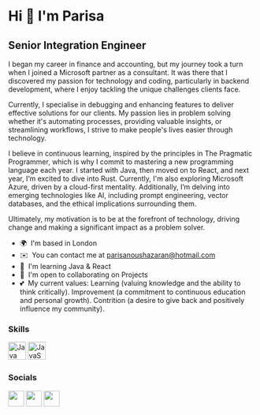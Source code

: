 Hi 👋 I'm Parisa
=======================

Senior Integration Engineer
---------------------------

I began my career in finance and accounting, but my journey took a turn when I joined a Microsoft partner as a consultant. It was there that I discovered my passion for technology and coding, particularly in backend development, where I enjoy tackling the unique challenges clients face.

Currently, I specialise in debugging and enhancing features to deliver effective solutions for our clients. My passion lies in problem solving whether it's automating processes, providing valuable insights, or streamlining workflows, I strive to make people's lives easier through technology.

I believe in continuous learning, inspired by the principles in The Pragmatic Programmer, which is why I commit to mastering a new programming language each year. I started with Java, then moved on to React, and next year, I’m excited to dive into Rust. Currently, I'm also exploring Microsoft Azure, driven by a cloud-first mentality. Additionally, I’m delving into emerging technologies like AI, including prompt engineering, vector databases, and the ethical implications surrounding them.

Ultimately, my motivation is to be at the forefront of technology, driving change and making a significant impact as a problem solver.

* 🌍  I'm based in London
* ✉️  You can contact me at [parisanoushazaran@hotmail.com](mailto:parisanoushazaran@hotmail.com)
* 🧠  I'm learning Java & React
* 🤝  I'm open to collaborating on Projects
* 💕  My current values: Learning (valuing knowledge and the ability to think critically). Improvement (a commitment to continuous education and personal growth). Contrition (a desire to give back and positively influence my community).

### Skills


<p align="left">
<a href="https://www.oracle.com/java/" target="_blank" rel="noreferrer"><img src="https://raw.githubusercontent.com/danielcranney/readme-generator/main/public/icons/skills/java-colored.svg" width="36" height="36" alt="Java" /></a>
<a href="https://developer.mozilla.org/en-US/docs/Web/JavaScript" target="_blank" rel="noreferrer"><img src="https://raw.githubusercontent.com/danielcranney/readme-generator/main/public/icons/skills/javascript-colored.svg" width="36" height="36" alt="JavaScript" /></a>
</p>


### Socials

<p align="left"> <a href="https://www.github.com/parisa-0/" target="_blank" rel="noreferrer"><img src="https://raw.githubusercontent.com/danielcranney/readme-generator/main/public/icons/socials/github.svg" width="32" height="32" /></a> <a href="https://www.linkedin.com/in/parisanoushazaran/" target="_blank" rel="noreferrer"><img src="https://raw.githubusercontent.com/danielcranney/readme-generator/main/public/icons/socials/linkedin.svg" width="32" height="32" /></a>
<a href="http://www.medium.com/@parisa-0" target="_blank" rel="noreferrer"><img src="https://raw.githubusercontent.com/danielcranney/readme-generator/main/public/icons/socials/medium.svg" width="32" height="32" /></a>
</p>
